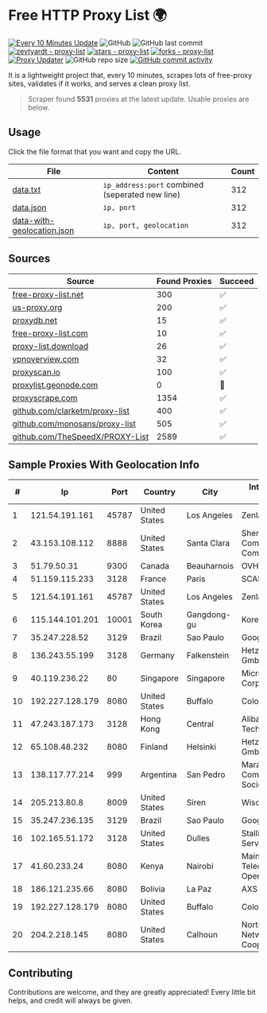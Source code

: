 
# Free HTTP Proxy List 🌍

[![Every 10 Minutes Update](https://github.com/mertguvencli/http-proxy-list/actions/workflows/main.yml/badge.svg?branch=main)](https://github.com/mertguvencli/http-proxy-list/actions/workflows/main.yml)
![GitHub](https://img.shields.io/github/license/mertguvencli/http-proxy-list)
![GitHub last commit](https://img.shields.io/github/last-commit/mertguvencli/http-proxy-list)
[![zevtyardt - proxy-list](https://img.shields.io/static/v1?label=zevtyardt&message=proxy-list&color=blue&logo=github)](https://github.com/zevtyardt/proxy-list "Go to GitHub repo")
[![stars - proxy-list](https://img.shields.io/github/stars/zevtyardt/proxy-list?style=social)](https://github.com/zevtyardt/proxy-list)
[![forks - proxy-list](https://img.shields.io/github/forks/zevtyardt/proxy-list?style=social)](https://github.com/zevtyardt/proxy-list)
[![Proxy Updater](https://github.com/zevtyardt/proxy-list/workflows/Proxy%20Updater/badge.svg)](https://github.com/zevtyardt/proxy-list/actions?query=workflow:"Proxy+Updater")
![GitHub repo size](https://img.shields.io/github/repo-size/zevtyardt/proxy-list)
[![GitHub commit activity](https://img.shields.io/github/commit-activity/m/zevtyardt/proxy-list?logo=commits)](https://github.com/zevtyardt/proxy-list/commits/main)

It is a lightweight project that, every 10 minutes, scrapes lots of free-proxy sites, validates if it works, and serves a clean proxy list.

> Scraper found **5531** proxies at the latest update. Usable proxies are below.

## Usage

Click the file format that you want and copy the URL.

|File|Content|Count|
|----|-------|-----|
|[data.txt](https://raw.githubusercontent.com/mertguvencli/http-proxy-list/main/proxy-list/data.txt)|`ip_address:port` combined (seperated new line)|312|
|[data.json](https://raw.githubusercontent.com/mertguvencli/http-proxy-list/main/proxy-list/data.json)|`ip, port`|312|
|[data-with-geolocation.json](https://raw.githubusercontent.com/mertguvencli/http-proxy-list/main/proxy-list/data-with-geolocation.json)|`ip, port, geolocation`|312|

## Sources

|Source|Found Proxies|Succeed|
|------|-------------|-------|
|[free-proxy-list.net](https://free-proxy-list.net)|300|✅|
|[us-proxy.org](https://www.us-proxy.org)|200|✅|
|[proxydb.net](http://proxydb.net)|15|✅|
|[free-proxy-list.com](https://free-proxy-list.com/?page=&port=&type%5B%5D=http&type%5B%5D=https&up_time=0&search=Search)|10|✅|
|[proxy-list.download](https://www.proxy-list.download/HTTP)|26|✅|
|[vpnoverview.com](https://vpnoverview.com/privacy/anonymous-browsing/free-proxy-servers)|32|✅|
|[proxyscan.io](https://www.proxyscan.io)|100|✅|
|[proxylist.geonode.com](https://proxylist.geonode.com/api/proxy-list?limit=300&page=1&sort_by=lastChecked&sort_type=desc&protocols=http,https)|0|🚫|
|[proxyscrape.com](https://api.proxyscrape.com/v2/?request=displayproxies&protocol=http&timeout=10000&country=all&ssl=all&anonymity=all)|1354|✅|
|[github.com/clarketm/proxy-list](https://raw.githubusercontent.com/clarketm/proxy-list/master/proxy-list-raw.txt)|400|✅|
|[github.com/monosans/proxy-list](https://raw.githubusercontent.com/monosans/proxy-list/main/proxies/http.txt)|505|✅|
|[github.com/TheSpeedX/PROXY-List](https://raw.githubusercontent.com/TheSpeedX/PROXY-List/master/http.txt)|2589|✅|


## Sample Proxies With Geolocation Info

|#|Ip|Port|Country|City|Internet Service Provider|
|-|--|----|-------|----|-------------------------|
|1|121.54.191.161|45787|United States|Los Angeles|Zenlayer Inc|
|2|43.153.108.112|8888|United States|Santa Clara|Shenzhen Tencent Computer Systems Company Limited|
|3|51.79.50.31|9300|Canada|Beauharnois|OVH SAS|
|4|51.159.115.233|3128|France|Paris|SCALEWAY|
|5|121.54.191.161|45787|United States|Los Angeles|Zenlayer Inc|
|6|115.144.101.201|10001|South Korea|Gangdong-gu|Korea Telecom|
|7|35.247.228.52|3129|Brazil|Sao Paulo|Google LLC|
|8|136.243.55.199|3128|Germany|Falkenstein|Hetzner Online GmbH|
|9|40.119.236.22|80|Singapore|Singapore|Microsoft Corporation|
|10|192.227.128.179|8080|United States|Buffalo|ColoCrossing|
|11|47.243.187.173|3128|Hong Kong|Central|Alibaba (US) Technology Co., Ltd.|
|12|65.108.48.232|8080|Finland|Helsinki|Hetzner Online GmbH|
|13|138.117.77.214|999|Argentina|San Pedro|Marandu Comunicaciones Sociedad Del Estado|
|14|205.213.80.8|8009|United States|Siren|WiscNet|
|15|35.247.236.135|3129|Brazil|Sao Paulo|Google LLC|
|16|102.165.51.172|3128|United States|Dulles|Stallion Network Services Limited|
|17|41.60.233.24|8080|Kenya|Nairobi|Maintainer Liquid Telecommunications Operations Limited|
|18|186.121.235.66|8080|Bolivia|La Paz|AXS Bolivia S. A.|
|19|192.227.128.179|8080|United States|Buffalo|ColoCrossing|
|20|204.2.218.145|8080|United States|Calhoun|North Georgia Network Cooperative, Inc.|



## Contributing

Contributions are welcome, and they are greatly appreciated! Every
little bit helps, and credit will always be given.

